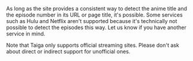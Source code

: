 As long as the site provides a consistent way to detect the anime title and the episode number in its URL or page title, it's possible. Some services such as Hulu and Netflix aren't supported because it's technically not possible to detect the episodes this way. Let us know if you have another service in mind.

Note that Taiga only supports official streaming sites. Please don't ask about direct or indirect support for unofficial ones.
